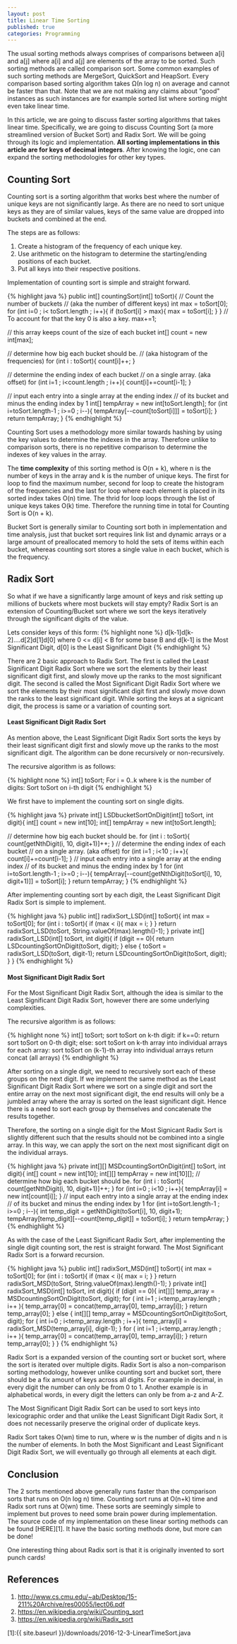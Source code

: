 ```yaml
---
layout: post
title: Linear Time Sorting
published: true
categories: Programming
---
```


The usual sorting methods always comprises of comparisons between a[i] and a[j] where a[i] and a[j] are elements of the array to be sorted. Such sorting methods are called comparison sort. Some common examples of such sorting methods are MergeSort, QuickSort and HeapSort. Every comparison based sorting algorithm takes Ω(n log n) on average and cannot be faster than that. Note that we are not making any claims about "good" instances as such instances are for example sorted list where sorting might even take linear time. 

In this article, we are going to discuss faster sorting algorithms that takes linear time. Specifically, we are going to discuss Counting Sort (a more streamlined version of Bucket Sort) and Radix Sort. We will be going through its logic and implementation. **All sorting implementations in this article are for keys of decimal integers**. After knowing the logic, one can expand the sorting methodologies for other key types.

## Counting Sort

Counting sort is a sorting algorithm that works best where the number of unique keys are not significantly large. As there are no need to sort unique keys as they are of similar values, keys of the same value are dropped into buckets and combined at the end. 

The steps are as follows:

1. Create a histogram of the frequency of each unique key.
2. Use arithmetic on the histogram to determine the starting/ending positions of each bucket.
3. Put all keys into their respective positions. 

Implementation of counting sort is simple and straight forward.

{% highlight java %}
public int[] countingSort(int[] toSort){
  // Count the number of buckets 
  // (aka the number of different keys)
  int max = toSort[0];
  for (int i=0 ; i< toSort.length ; i++){
    if (toSort[i] > max){
      max = toSort[i];
    }
  }
  // To account for that the key 0 is also a key.
  max+=1; 
	
  // this array keeps count of the size of each bucket
  int[] count = new int[max]; 
	
  // determine how big each bucket should be.
  // (aka histogram of the frequencies)
  for (int i : toSort){
    count[i]++;
  }
	
  // determine the ending index of each bucket
  // on a single array. (aka offset)
  for (int i=1 ; i<count.length ; i++){
    count[i]+=count[i-1];
  }
	
  // input each entry into a single array at the ending index 
  // of its bucket and minus the ending index by 1
  int[] tempArray = new int[toSort.length];
  for (int i=toSort.length-1 ; i>=0 ; i--){
    tempArray[--count[toSort[i]]] = toSort[i];
  }
  return tempArray;
}
{% endhighlight %}

Counting Sort uses a methodology more similar towards hashing by using the key values to determine the indexes in the array. Therefore unlike to comparison sorts, there is no repetitive comparison to determine the indexes of key values in the array. 

The **time complexity** of this sorting method is O(n + k), where n is the number of keys in the array and k is the number of unique keys. The first for loop to find the maximum number, second for loop to create the histogram of the frequencies and the last for loop where each element is placed in its sorted index takes O(n) time. The thrid for loop loops through the list of unique keys takes O(k) time. Therefore the running time in total for Counting Sort is O(n + k).

Bucket Sort is generally similar to Counting sort both in implementation and time analysis, just that bucket sort requires link list and dynamic arrays or a large amount of preallocated memory to hold the sets of items within each bucket, whereas counting sort stores a single value in each bucket, which is the frequency.  

## Radix Sort

So what if we have a significantly large amount of keys and risk setting up millions of buckets where most buckets will stay empty? Radix Sort is an extension of Counting/Bucket sort where we sort the keys iteratively through the significant digits of the value. 

Lets consider keys of this form: 
{% highlight none %}
d[k-1]d[k-2]....d[2]d[1]d[0]
where 0 <= d[i] < B for some base B
and 	d[k-1] is the Most Significant Digit,
	d[0] is the Least Significant Digit
{% endhighlight %}

There are 2 basic approach to Radix Sort. The first is called the Least Significant Digit Radix Sort where we sort the elements by their least significant digit first, and slowly move up the ranks to the most significant digit. The second is called the Most Significant Digit Radix Sort where we sort the elements by their most significant digit first and slowly move down the ranks to the least significant digit. While sorting the keys at a signicant digit, the process is same or a variation of counting sort.

#### Least Significant Digit Radix Sort

As mention above, the Least Significant Digit Radix Sort sorts the keys by their least significant digit first and slowly move up the ranks to the most significant digit. The algorithm can be done recursively or non-recursively. 

The recursive algorithm is as follows:

{% highlight none %}
int[] toSort;
For i = 0..k where k is the number of digits:
  Sort toSort on i-th digit
{% endhighlight %}

We first have to implement the counting sort on single digits.

{% highlight java %}
private int[] LSDbucketSortOnDigit(int[] toSort, int digit){
  int[] count = new int[10];
  int[] tempArray = new int[toSort.length];
	
  // determine how big each bucket should be.
  for (int i : toSort){
    count[getNthDigit(i, 10, digit+1)]++;
  }
  // determine the ending index of each bucket
  // on a single array. (aka offset)
  for (int i=1 ; i<10 ; i++){
    count[i]+=count[i-1];
  }
  // input each entry into a single array at the ending index 
  // of its bucket and minus the ending index by 1
  for (int i=toSort.length-1 ; i>=0 ; i--){
    tempArray[--count[getNthDigit(toSort[i], 10, digit+1)]] = toSort[i];
  }
  return tempArray;
}
{% endhighlight %}

After implementing counting sort by each digit, the Least Significant Digit Radix Sort is simple to implement.

{% highlight java %}
public int[] radixSort_LSD(int[] toSort){
  int max = toSort[0];
  for (int i : toSort){
    if (max < i){
      max = i;
    }
  }
  return radixSort_LSD(toSort, String.valueOf(max).length()-1);
}
private int[] radixSort_LSD(int[] toSort, int digit){
  if (digit == 0){
    return LSDcountingSortOnDigit(toSort, digit);
  } else {
    toSort = radixSort_LSD(toSort, digit-1);
    return LSDcountingSortOnDigit(toSort, digit);
  }
}
{% endhighlight %}

#### Most Significant Digit Radix Sort

For the Most Significant Digit Radix Sort, although the idea is similar to the Least Significant Digit Radix Sort, however there are some underlying complexities.

The recursive algorithm is as follows:

{% highlight none %}
int[] toSort;
sort toSort on k-th digit:
  if k==0:
    return sort toSort on 0-th digit;
  else:
    sort toSort on k-th array into individual arrays
    for each array:
      sort toSort on (k-1)-th array into individual arrays
    return concat (all arrays)
{% endhighlight %}

After sorting on a single digit, we need to recursively sort each of these groups on the next digit. If we implement the same method as the Least Significant Digit Radix Sort where we sort on a single digit and sort the entire array on the next most significant digit, the end results will only be a jumbled array where the array is sorted on the least significant digit. Hence there is a need to sort each group by themselves and concatenate the results together.

Therefore, the sorting on a single digit for the Most Signicant Radix Sort is slightly different such that the results should not be combined into a single array. In this way, we can apply the sort on the next most significant digit on the individual arrays.

{% highlight java %}
private int[][] MSDcountingSortOnDigit(int[] toSort, int digit){
  int[] count = new int[10];
  int[][] tempArray = new int[10][];
  // determine how big each bucket should be.
  for (int i : toSort){
    count[getNthDigit(i, 10, digit+1)]++;
  }
  for (int i=0 ; i<10 ; i++){
    tempArray[i] = new int[count[i]];
  }
  // input each entry into a single array at the ending index 
  // of its bucket and minus the ending index by 1
  for (int i=toSort.length-1 ; i>=0 ; i--){
    int temp_digit = getNthDigit(toSort[i], 10, digit+1);
    tempArray[temp_digit][--count[temp_digit]] = toSort[i];
  }
  return tempArray;
}
{% endhighlight %}

As with the case of the Least Significant Radix Sort, after implementing the single digit counting sort, the rest is straight forward. The Most Significant Radix Sort is a forward recursion.

{% highlight java %}
public int[] radixSort_MSD(int[] toSort){
  int max = toSort[0];
  for (int i : toSort){
    if (max < i){
      max = i;
    }
  }
  return radixSort_MSD(toSort, String.valueOf(max).length()-1);
}
private int[] radixSort_MSD(int[] toSort, int digit){
  if (digit == 0){
    int[][] temp_array = MSDcountingSortOnDigit(toSort, digit);
    for ( int i=1 ; i<temp_array.length ; i++ ){
      temp_array[0] = concat(temp_array[0], temp_array[i]);
    }
    return temp_array[0];
  } else {
    int[][] temp_array = MSDcountingSortOnDigit(toSort, digit);
    for ( int i=0 ; i<temp_array.length ; i++){
      temp_array[i] = radixSort_MSD(temp_array[i], digit-1);
    }
    for ( int i=1 ; i<temp_array.length ; i++ ){
      temp_array[0] = concat(temp_array[0], temp_array[i]);
    }
    return temp_array[0];
  }
}
{% endhighlight %}

Radix Sort is a expanded version of the counting sort or bucket sort, where the sort is iterated over multiple digits. Radix Sort is also a non-comparison sorting methodology, however unlike counting sort and bucket sort, there should be a fix amount of keys across all digits. For example in decimal, in every digit the number can only be from 0 to 1. Another example is in alphabetical words, in every digit the letters can only be from a-z and A-Z. 

The Most Significant Digit Radix Sort can be used to sort keys into lexicographic order and that unlike the Least Significant Digit Radix Sort, it does not necessarily preserve the original order of duplicate keys. 

Radix Sort takes O(wn) time to run, where w is the number of digits and n is the number of elements. In both the Most Significant and Least Significant Digit Radix Sort, we will eventually go through all elements at each digit. 

## Conclusion

The 2 sorts mentioned above generally runs faster than the comparison sorts that runs on O(n log n) time. Counting sort runs at O(n+k) time and Radix sort runs at O(wn) time. These sorts are seemingly simple to implement but proves to need some brain power during implementation. The source code of my implementation on these linear sorting methods can be found [HERE][1]. It have the basic sorting methods done, but more can be done!

One interesting thing about Radix sort is that it is originally invented to sort punch cards! 

## References

1. <http://www.cs.cmu.edu/~ab/Desktop/15-211%20Archive/res00055/lect06.pdf>
2. <https://en.wikipedia.org/wiki/Counting_sort>
3. <https://en.wikipedia.org/wiki/Radix_sort>

[1]:{{ site.baseurl }}/downloads/2016-12-3-LinearTimeSort.java
